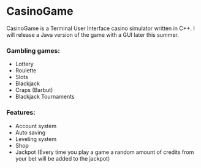 # CasinoGame

CasinoGame is a Terminal User Interface casino simulator written in C++. I will release a Java version of the game with a GUI later this summer.

### Gambling games: 

- Lottery
- Roulette
- Slots
- Blackjack
- Craps (Barbut)
- Blackjack Tournaments

### Features:

- Account system
- Auto saving
- Leveling system
- Shop
- Jackpot (Every time you play a game a random amount of credits from your bet will be added to the jackpot)
